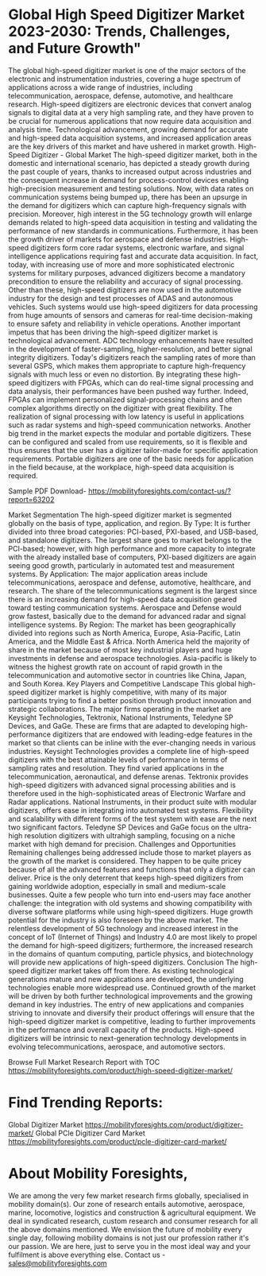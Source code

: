 # Global High Speed Digitizer Market 2023-2030: Trends, Challenges, and Future Growth"
The global high-speed digitizer market is one of the major sectors of the electronic and instrumentation industries, covering a huge spectrum of applications across a wide range of industries, including telecommunication, aerospace, defense, automotive, and healthcare research. High-speed digitizers are electronic devices that convert analog signals to digital data at a very high sampling rate, and they have proven to be crucial for numerous applications that now require data acquisition and analysis time. Technological advancement, growing demand for accurate and high-speed data acquisition systems, and increased application areas are the key drivers of this market and have ushered in market growth.
High-Speed Digitizer - Global Market The high-speed digitizer market, both in the domestic and international scenario, has depicted a steady growth during the past couple of years, thanks to increased output across industries and the consequent increase in demand for process-control devices enabling high-precision measurement and testing solutions. Now, with data rates on communication systems being bumped up, there has been an upsurge in the demand for digitizers which can capture high-frequency signals with precision. Moreover, high interest in the 5G technology growth will enlarge demands related to high-speed data acquisition in testing and validating the performance of new standards in communications.
Furthermore, it has been the growth driver of markets for aerospace and defense industries. High-speed digitizers form core radar systems, electronic warfare, and signal intelligence applications requiring fast and accurate data acquisition. In fact, today, with increasing use of more and more sophisticated electronic systems for military purposes, advanced digitizers become a mandatory precondition to ensure the reliability and accuracy of signal processing.
Other than these, high-speed digitizers are now used in the automotive industry for the design and test processes of ADAS and autonomous vehicles. Such systems would use high-speed digitizers for data processing from huge amounts of sensors and cameras for real-time decision-making to ensure safety and reliability in vehicle operations.
Another important impetus that has been driving the high-speed digitizer market is technological advancement. ADC technology enhancements have resulted in the development of faster-sampling, higher-resolution, and better signal integrity digitizers. Today's digitizers reach the sampling rates of more than several GSPS, which makes them appropriate to capture high-frequency signals with much less or even no distortion.
By integrating these high-speed digitizers with FPGAs, which can do real-time signal processing and data analysis, their performances have been pushed way further. Indeed, FPGAs can implement personalized signal-processing chains and often complex algorithms directly on the digitizer with great flexibility. The realization of signal processing with low latency is useful in applications such as radar systems and high-speed communication networks.
Another big trend in the market expects the modular and portable digitizers. These can be configured and scaled from use requirements, so it is flexible and thus ensures that the user has a digitizer tailor-made for specific application requirements. Portable digitizers are one of the basic needs for application in the field because, at the workplace, high-speed data acquisition is required.

Sample PDF Download- https://mobilityforesights.com/contact-us/?report=63202

Market Segmentation
The high-speed digitizer market is segmented globally on the basis of type, application, and region.
By Type: It is further divided into three broad categories: PCI-based, PXI-based, and USB-based, and standalone digitizers. The largest share goes to market belongs to the PCI-based; however, with high performance and more capacity to integrate with the already installed base of computers, PXI-based digitizers are again seeing good growth, particularly in automated test and measurement systems.
By Application: The major application areas include telecommunications, aerospace and defense, automotive, healthcare, and research. The share of the telecommunications segment is the largest since there is an increasing demand for high-speed data acquisition geared toward testing communication systems. Aerospace and Defense would grow fastest, basically due to the demand for advanced radar and signal intelligence systems.
By Region: The market has been geographically divided into regions such as North America, Europe, Asia-Pacific, Latin America, and the Middle East & Africa. North America held the majority of share in the market because of most key industrial players and huge investments in defense and aerospace technologies. Asia-pacific is likely to witness the highest growth rate on account of rapid growth in the telecommunication and automotive sector in countries like China, Japan, and South Korea.
Key Players and Competitive Landscape
This global high-speed digitizer market is highly competitive, with many of its major participants trying to find a better position through product innovation and strategic collaborations. The major firms operating in the market are Keysight Technologies, Tektronix, National Instruments, Teledyne SP Devices, and GaGe. These are firms that are adapted to developing high-performance digitizers that are endowed with leading-edge features in the market so that clients can be inline with the ever-changing needs in various industries.
Keysight Technologies provides a complete line of high-speed digitizers with the best attainable levels of performance in terms of sampling rates and resolution. They find varied applications in the telecommunication, aeronautical, and defense arenas. Tektronix provides high-speed digitizers with advanced signal processing abilities and is therefore used in the high-sophisticated areas of Electronic Warfare and Radar applications.
National Instruments, in their product suite with modular digitizers, offers ease in integrating into automated test systems. Flexibility and scalability with different forms of the test system with ease are the next two significant factors.
Teledyne SP Devices and GaGe focus on the ultra-high resolution digitizers with ultrahigh sampling, focusing on a niche market with high demand for precision.
Challenges and Opportunities
Remaining challenges being addressed include those to market players as the growth of the market is considered. They happen to be quite pricey because of all the advanced features and functions that only a digitizer can deliver. Price is the only deterrent that keeps high-speed digitizers from gaining worldwide adoption, especially in small and medium-scale businesses. Quite a few people who turn into end-users may face another challenge: the integration with old systems and showing compatibility with diverse software platforms while using high-speed digitizers.
Huge growth potential for the industry is also foreseen by the above market. The relentless development of 5G technology and increased interest in the concept of IoT (Internet of Things) and Industry 4.0 are most likely to propel the demand for high-speed digitizers; furthermore, the increased research in the domains of quantum computing, particle physics, and biotechnology will provide new applications of high-speed digitizers. Conclusion
The high-speed digitizer market takes off from there. As existing technological generations mature and new applications are developed, the underlying technologies enable more widespread use. Continued growth of the market will be driven by both further technological improvements and the growing demand in key industries. The entry of new applications and companies striving to innovate and diversify their product offerings will ensure that the high-speed digitizer market is competitive, leading to further improvements in the performance and overall capacity of the products. High-speed digitizers will be intrinsic to next-generation technology developments in evolving telecommunications, aerospace, and automotive sectors.


Browse Full Market Research Report with TOC https://mobilityforesights.com/product/high-speed-digitizer-market/

# Find Trending Reports:
Global Digitizer Market https://mobilityforesights.com/product/digitizer-market/
Global PCle Digitizer Card Market https://mobilityforesights.com/product/pcle-digitizer-card-market/

# About Mobility Foresights,
We are among the very few market research firms globally, specialised in mobility domain(s). Our zone of research entails automotive, aerospace, marine, locomotive, logistics and construction & agricultural equipment. We deal in syndicated research, custom research and consumer research for all the above domains mentioned.
We envision the future of mobility every single day, following mobility domains is not just our profession rather it's our passion. We are here, just to serve you in the most ideal way and your fulfilment is above everything else. Contact us -  sales@mobilityforesights.com 





